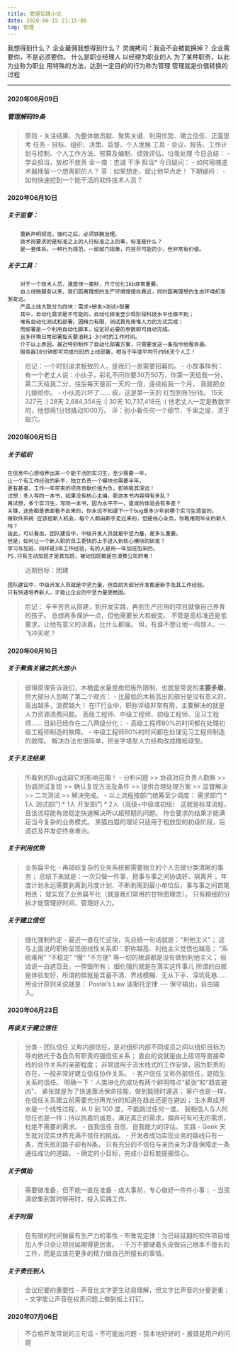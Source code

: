 ```yaml
---
title: 管理实践小记
date: 2020-06-15 21:15:00
tag: 管理
---
```


我想得到什么？
企业雇佣我想得到什么？
灵魂拷问：我会不会被能换掉？
企业需要你，不是必须要你。
什么是职业经理人
以经理为职业的人
为了某种职责，以此为业称为职业
用特殊的方法，达到一定目的的行为称为管理
管理就是价值转换的过程

---

#### 2020年06月09日

##### 管理解码19条


> 原则 
    - 关注结果、为整体做贡献、聚焦关键、利用优势、建立信任、正面思考
> 任务
    - 目标、组织、决策、监督、个人发展
> 工具
    - 会议、报告、工作计划与控制、个人工作方法、预算及编制、绩效评估、垃圾处理
> 今日总结：
    - 学会担当，放权不放责
      金一南：忠诚 干净 担当*
> 今日疑问：
    - 如何用魂道术器挽留一个想离职的人？
      答：如果想走，就让他早点走！
>下期疑问：
    - 如何快速挖到一个能干活的软件技术人员？

#### 2020年06月10日

##### 关于监督：

		重新声明规范，强约之后，必须铁腕治理。
		技术岗要求的是标准之上的人行标准之上的事，标准是什么？
		是一套体系，一种行为规范，一部部门规章，内容尽可能的少，但非常有价值。
		
##### 关于工具：

		对于一个技术人员，速度快一毫秒，尺寸优化1kb非常重要。
		自上线微服务以来，我们距离理想的生产环境慢慢在靠近，同时距离理想的生态环境却渐渐变远。
		产品上线大致分为四块：需求>研发>测试>部署
		其中，自动化需求是不可能的，自动化研发至少现阶段科技水平也做不到；
		唯有自动化测试和部署。因精力有限，测试首先用堆人力的方式完成；
		而部署是一个利用自动化脚本，设定好必要的参数即可自动完成。
		且多环境日常部署每天要消耗1-3小时的工作时间。
		介于以上原因，最近特别制作了自动化部署方案，只需要发送一条指令给服务器。
		服务器10分钟即可完成代码的上线部署，相当于年度平均节约66天个人工！

>后记：一个时刻追求极致的人，是我们一直需要招募的。
    - 小故事样例：
    有一个老丈人说：小伙子，彩礼不问你要30万50万，你第一天给我一分，
    第二天给我二分，往后每天是前一天的一倍，连续给我一个月，
    我就把女儿嫁给你。
    - 小伙高兴坏了…… 叔，这是第一天的 红包到账1分钱。
    15天 327元            :)
    28天 2,684,354元      :|
    30天 10,737,418元     :(
    他老丈人一定是教数学的，他想用1分钱撬动1000万。
    评：别小看任何一个细节、千里之堤，溃于蚁穴。

#### 2020年06月15日

##### 关于组织

    在信息中心想培养出来一个能干活的实习生，至少需要一年，
    让一个有工作经验的新手，独立负责一个模块也需要半年，
    更有甚者，工作一年带来的项目贡献价值为负，影响极其深远！
    试想：多人写同一本书，如果没有核心主编，那这本书内容得有多乱？
    再试想，多个实习生，写同一本书，因为水平不一，造成的体验会有多差？
    关键，这些都是表面看不出来的，你永远不知道下一个bug是多少年前哪个实习生遗留的。
    做软件系统 应该给新人机会，每个人都由新手走过来的，但是核心业务，你敢用刚毕业的新人吗？
    由此，可以看出，团队建设中，中级开发人员就是中坚力量，是多么重要。
    但是，如何让一个新入职的员工更快的上手进入到核心模块的研发？
    学习与加班，同样是3年工作经验，有的人是用一年加班加来的。
    PS.只有主动加班才是真加班，被动加班都是在浪费公司的电！
		
> 近期目标：团建

	团队建设中，中级开发人员就是中坚力量，但目前大部分开发都是新手及其工作经验。
	只有快速培养新人，才能让企业的中坚力量更稳固。
	
> 后记：
  辛辛苦苦从搭建，到开发实践，再到生产应用的项目就像自己养育的孩子。
  总想再多保护一点，但他需要长大和蜕变。
  不管是高标准还是低要求，让他有意义的活着，比什么都强。
  但，有谁不想让他一鸣惊人、一飞冲天呢？


#### 2020年06月16日

##### 关于聚焦关键之抓大放小

> 彼得原理告诉我们，木桶盛水量是由短板所限制，也就是常说的**主要矛盾**。
    但大部分人忽略了第二个观点：
    - 比最低的木板高出的部分是没有意义的，高出越多，浪费越大！
> 在IT行业中，职称评级非常有用，主要解决的就是人力资源浪费问题。
    高级工程师、中级工程师、初级工程师、见习工程师……
    目前已经存在二八两级分化：
    - 高级工程师80%的时间都在处理初级工程师制造的故障。
    - 中级工程师80%的时间都在处理见习工程师制造的故障。
> 解决办法也很简单，把金字塔型人力结构改成橄榄球型。
    
##### 关于关注结果

> 所看到的Bug远超它的影响范围！
    - 分析问题 >> 协调对应负责人勘察 >> 协调测试复现 >> 确认复现方法及条件 >> 
      提供合理处理方案 >> 监督解决 >> 二次测试 >> 解决完成。
    - 以上流程按部门统筹至少调度：
      需求部门 * 1人  测试部门 * 1人  开发部门 * 2人（高级+中级或初级）
> 这就是标准流程，且该流程能有效稳定快速解决所以超预期的问题。
    符合要求的结果才能满足当今复杂的业务模式。
    黑猫白猫的理论只适用于粗放型的初级阶段，后遗症及并发症终身难治。

##### 关于利用优势
	
> 业务扁平化
    - 再错综复杂的业务系统都需要独立的个人去做分类清晰的事务；
      总结下来就是：一次只做一件事，把事与事之间协调好、隔离开；
      年度计划永远需要剥离到月度计划、不断剥离到最小单位后，事与事之间首尾相连；
      就实现了业务扁平化（就是我们常用的甘特图理念）。
      只有精细的分拆才能管理好时间、管理好人力。
    
##### 关于建立信任

> 细化强制约定
    - 最近一直在忙这块，先总结一句话就是："利他主义"；
      这与上面说的职称呈现弱线性关系即：职称越高、利他主义觉悟也越高；
      “系统难用” “不稳定” “慢” “不方便” 等一切的根源都是没有做到利他主义；
      俗话说一白遮百丑，一胖毁所有；
      细化强约就是在落实这件事儿
      所谓的白就是体验友好，所谓的胖就是含蓄不清、界线模糊、无从下手、深坑死巷……
      用设计原则来说就是：
      Postel’s Law 波斯托定律 --- 保守输出，自由输入。

#### 2020年06月23日

##### 再谈关于建立信任

> 分类
    - 团队信任
      又称内部信任，是对组织内部不同成员之间以组织目标为导向依托于各自负有职责的强信任关系；
      直白的说就是由上级领导直接牵线的合作关系的亲密程度；
      非常适用于流水线式的工作安排，因为职责的存在，一般非常好建立信任协作关系。
    - 客户信任
      又称外部信任，是陌生关系的信任。
      明确一下：人类进化的成功有两个鲜明特点“紧张”和“趋吉避凶”，
       紧张就是为了快速激活保命技能，做到能随时遁逃；
      客户也是一样，在信任关系建立前需要充分再充分的知道在趋吉还是在避凶；
      生水煮成开水是一个线性过程，从 0 到 100 度，不能跳过任何一度。
      我相信人与人的信任也是一样：持以执着的诚恳，满足真正的需求，摒弃可有可无的需求，杜绝不需要的需求。
    - 自我信任
      自信，自我能力的评估。
> 实践
    - Geek 天生就对现实世界充满不信任的挑战。
    - 开发者成功实现业务的路线只有一条，而失败的路子却有N条，
       只有充分的不信任与亲历亲为才能保障走一条通往成功的道路。
    - 确定的小目标，完成小目标能提振信心。
   
##### 关于慎始

> 需要做准备，但不能一直在准备
    - 成大事前，专心做好一件件小事；
    - 当资源收集到暂时够用时，投入实践工作。
    
##### 关于时限

> 在有限的时间做最有生产力的事性
    - 布鲁克定律：为已经延期的软件项目增加人手只会让项目延期得更厉害。
    - 千万不要硬着头皮做自己根本不擅长的工作，而是应该花更多的精力做自己所擅长的事情。

##### 关于责任到人

> 会议纪要的重要性
    - 声音比文字更生动易理解，但文字比声音的分量更重；
    - 文字能让声音在权责问题上做到板上钉钉。
   
#### 2020年07月06日

> 不合格开发常说的三句话
    - 不可能出问题
    - 我本地好好的
    - 报错是用户的问题